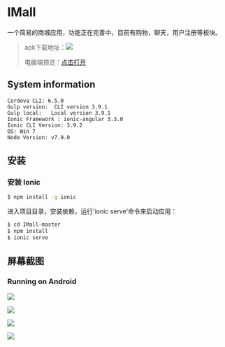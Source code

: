 # IMall

一个简易的商城应用，功能正在完善中，目前有购物，聊天，用户注册等板块。

> apk下载地址：![](http://s-378506.gotocdn.com/pic/apk.png)
> 
> 电脑端预览：[点击打开](http://s-378506.gotocdn.com:8100)
>

## System information

```
Cordova CLI: 6.5.0
Gulp version:  CLI version 3.9.1
Gulp local:   Local version 3.9.1
Ionic Framework : ionic-angular 3.3.0
Ionic CLI Version: 3.9.2
OS: Win 7
Node Version: v7.9.0
```

## 安装

### 安装 Ionic

```bash
$ npm install -g ionic
```

进入项目目录，安装依赖，运行'ionic serve'命令来启动应用：

```bash
$ cd IMall-master
$ npm install
$ ionic serve
```

## 屏幕截图

### Running on Android

![](http://s-378506.gotocdn.com/pic/shot1.jpg)

![](http://s-378506.gotocdn.com/pic/shot2.jpg)

![](http://s-378506.gotocdn.com/pic/shot3.jpg)

![](http://s-378506.gotocdn.com/pic/shot4.jpg)

